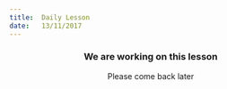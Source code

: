 ```yaml
---
title:  Daily Lesson
date:   13/11/2017
---
```


### <center>We are working on this lesson</center>
<center>Please come back later</center>
